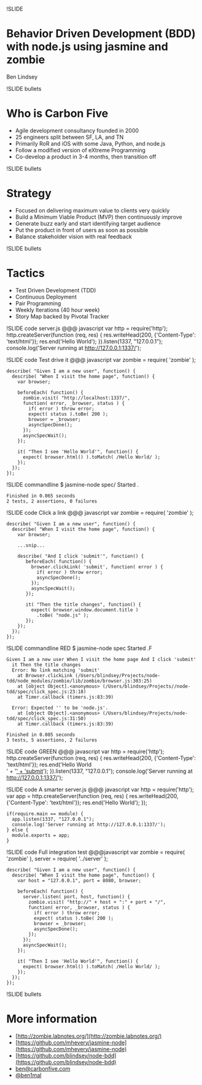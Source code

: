 !SLIDE
# Behavior Driven Development (BDD) with node.js using jasmine and zombie #
Ben Lindsey

!SLIDE bullets
# Who is Carbon Five #

* Agile development consultancy founded in 2000
* 25 engineers split between SF, LA, and TN
* Primarily RoR and iOS with some Java, Python, and node.js
* Follow a modified version of eXtreme Programming
* Co-develop a product in 3-4 months, then transition off

!SLIDE bullets
# Strategy #

* Focused on delivering maximum value to clients very quickly
* Build a Minimum Viable Product (MVP) then continuously improve
* Generate buzz early and start identifying target audience
* Put the product in front of users as soon as possible
* Balance stakeholder vision with real feedback

!SLIDE bullets
# Tactics #

* Test Driven Development (TDD)
* Continuous Deployment
* Pair Programming
* Weekly Iterations (40 hour week)
* Story Map backed by Pivotal Tracker

!SLIDE code
server.js
	@@@ javascript
	var http = require('http');
	http.createServer(function (req, res) {
  	  res.writeHead(200, {'Content-Type': 'text/html'});
  	  res.end('<html><body>Hello World</body></html>');
	}).listen(1337, "127.0.0.1");
	console.log('Server running at http://127.0.0.1:1337/');

!SLIDE code
Test drive it
	@@@ javascript
	var zombie = require( 'zombie' );

	describe( "Given I am a new user", function() {
	  describe( "When I visit the home page", function() {
	    var browser;

	    beforeEach( function() {
	      zombie.visit( "http://localhost:1337/",
	      function( error, _browser, status ) {
	        if( error ) throw error;
	        expect( status ).toBe( 200 );
	        browser = _browser;
	        asyncSpecDone();
	      });
	      asyncSpecWait();
	    });

	    it( "Then I see 'Hello World'", function() {
	      expect( browser.html() ).toMatch( /Hello World/ );
	    });
	  });
	});

!SLIDE commandline
	$ jasmine-node spec/
	Started
	.

	Finished in 0.065 seconds
	2 tests, 2 assertions, 0 failures

!SLIDE code
Click a link
	@@@ javascript
	var zombie = require( 'zombie' );

	describe( "Given I am a new user", function() {
	  describe( "When I visit the home page", function() {
	    var browser;

	    ...snip...

	    describe( "And I click 'submit'", function() {
	       beforeEach( function() {
	         browser.clickLink( 'submit', function( error ) {
	           if( error ) throw error;
	           asyncSpecDone();
	         });
	         asyncSpecWait();
	       });

	       it( "Then the title changes", function() {
	         expect( browser.window.document.title )
	           .toBe( "node.js" );
	       });
	    });
	  });
	});

!SLIDE commandline
RED
	$ jasmine-node spec
	Started
	.F

	Given I am a new user When I visit the home page And I click 'submit'
	  it Then the title changes
	  Error: No link matching 'submit'
	    at Browser.clickLink (/Users/blindsey/Projects/node-tdd/node_modules/zombie/lib/zombie/browser.js:303:25)
	    at [object Object].<anonymous> (/Users/blindsey/Projects//node-tdd/spec/click_spec.js:23:18)
	    at Timer.callback (timers.js:83:39)

	  Error: Expected '' to be 'node.js'.
	    at [object Object].<anonymous> (/Users/blindsey/Projects/node-tdd/spec/click_spec.js:31:50)
	    at Timer.callback (timers.js:83:39)

	Finished in 0.085 seconds
	3 tests, 5 assertions, 2 failures

!SLIDE code
GREEN
	@@@ javascript
	var http = require('http');
	http.createServer(function (req, res) {
  	  res.writeHead(200, {'Content-Type': 'text/html'});
  	  res.end('<html><body>Hello World<br/>' +
	    '<a href="#" onclick="document.title=\'node.js\';">' + 
	    'submit</a></body></html>');
	}).listen(1337, "127.0.0.1");
	console.log('Server running at http://127.0.0.1:1337/');

!SLIDE code
A smarter server.js
	@@@ javascript
	var http = require('http');
	var app = http.createServer(function (req, res) {
	  res.writeHead(200, {'Content-Type': 'text/html'});
	  res.end('<html><body>Hello World</body></html>');
	});

	if(require.main == module) {
	  app.listen(1337, "127.0.0.1");
	  console.log('Server running at http://127.0.0.1:1337/');
	} else {
	  module.exports = app;
	}

!SLIDE code
Full integration test
	@@@javascript
	var zombie = require( 'zombie' ),
	    server = require( '../server' );

	describe( "Given I am a new user", function() {
	  describe( "When I visit the home page", function() {
	    var host = "127.0.0.1", port = 8080, browser;

	    beforeEach( function() {
	      server.listen( port, host, function() {
	        zombie.visit( "http://" + host + ":" + port + "/",
	        function( error, _browser, status ) {
	          if( error ) throw error;
	          expect( status ).toBe( 200 );
	          browser = _browser;
	          asyncSpecDone();
	        });
	      });
	      asyncSpecWait();
	    });

	    it( "Then I see 'Hello World'", function() {
	      expect( browser.html() ).toMatch( /Hello World/ );
	    });
	  });
	});

!SLIDE bullets
# More information #
* [http://zombie.labnotes.org/](http://zombie.labnotes.org/)
* [https://github.com/mhevery/jasmine-node](https://github.com/mhevery/jasmine-node)
* [https://github.com/blindsey/node-bdd](https://github.com/blindsey/node-bdd)
* [ben@carbonfive.com](mailto:ben@carbonfive.com)
* [@ben1mal](http://www.twitter.com/@ben1mal)
